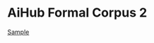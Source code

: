 # AiHub Formal Corpus 2
 
[Sample](../sample/aihub_formal2.txt)
 
<!-- MARKDOWN-AUTO-DOCS:START (CODE:src=../../../ekorpkit/resources/corpora/aihub_formal2.yaml) --> 
<!-- MARKDOWN-AUTO-DOCS:END -->
